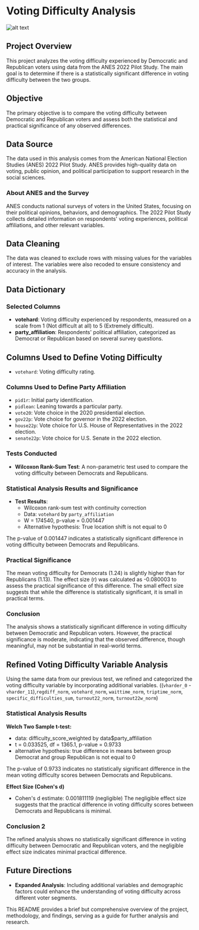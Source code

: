 # Voting Difficulty Analysis
![alt text](<Screenshot 2024-06-30 054156.png>)
## Project Overview
This project analyzes the voting difficulty experienced by Democratic and Republican voters using data from the ANES 2022 Pilot Study. The main goal is to determine if there is a statistically significant difference in voting difficulty between the two groups.

## Objective
The primary objective is to compare the voting difficulty between Democratic and Republican voters and assess both the statistical and practical significance of any observed differences.

## Data Source
The data used in this analysis comes from the American National Election Studies (ANES) 2022 Pilot Study. ANES provides high-quality data on voting, public opinion, and political participation to support research in the social sciences.

### About ANES and the Survey
ANES conducts national surveys of voters in the United States, focusing on their political opinions, behaviors, and demographics. The 2022 Pilot Study collects detailed information on respondents' voting experiences, political affiliations, and other relevant variables.

## Data Cleaning
The data was cleaned to exclude rows with missing values for the variables of interest. The variables were also recoded to ensure consistency and accuracy in the analysis.

## Data Dictionary
### Selected Columns
- **votehard**: Voting difficulty experienced by respondents, measured on a scale from 1 (Not difficult at all) to 5 (Extremely difficult).
- **party_affiliation**: Respondents' political affiliation, categorized as Democrat or Republican based on several survey questions.

## Columns Used to Define Voting Difficulty
- `votehard`: Voting difficulty rating.

### Columns Used to Define Party Affiliation
- `pid1r`: Initial party identification.
- `pidlean`: Leaning towards a particular party.
- `vote20`: Vote choice in the 2020 presidential election.
- `gov22p`: Vote choice for governor in the 2022 election.
- `house22p`: Vote choice for U.S. House of Representatives in the 2022 election.
- `senate22p`: Vote choice for U.S. Senate in the 2022 election.

### Tests Conducted
- **Wilcoxon Rank-Sum Test**: A non-parametric test used to compare the voting difficulty between Democrats and Republicans.

### Statistical Analysis Results and Significance
- **Test Results**:
  - Wilcoxon rank-sum test with continuity correction
  - Data: `votehard` by `party_affiliation`
  - W = 174540, p-value = 0.001447
  - Alternative hypothesis: True location shift is not equal to 0

The p-value of 0.001447 indicates a statistically significant difference in voting difficulty between Democrats and Republicans.

### Practical Significance
The mean voting difficulty for Democrats (1.24) is slightly higher than for Republicans (1.13). The effect size (r) was calculated as -0.080003 to assess the practical significance of this difference. The small effect size suggests that while the difference is statistically significant, it is small in practical terms.

### Conclusion
The analysis shows a statistically significant difference in voting difficulty between Democratic and Republican voters. However, the practical significance is moderate, indicating that the observed difference, though meaningful, may not be substantial in real-world terms.

## Refined Voting Difficulty Variable Analysis
Using the same data from our previous test, we refined and categorized the voting difficulty variable by incorporating additional variables.
 ((`vharder_0` - `vharder_11`),`regdiff_norm`, `votehard_norm`, `waittime_norm`, `triptime_norm`, `specific_difficulties_sum`, `turnout22_norm`, `turnout22w_norm`)

### Statistical Analysis Results
**Welch Two Sample t-test:**
- data:  difficulty_score_weighted by data$party_affiliation
- t = 0.033525, df = 1365.1, p-value = 0.9733
- alternative hypothesis: true difference in means between group Democrat and group Republican is not equal to 0

The p-value of 0.9733 indicates no statistically significant difference in the mean voting difficulty scores between Democrats and Republicans.

**Effect Size (Cohen's d)**
- Cohen's d estimate: 0.001811119 (negligible)
The negligible effect size suggests that the practical difference in voting difficulty scores between Democrats and Republicans is minimal.

### Conclusion 2
The refined analysis shows no statistically significant difference in voting difficulty between Democratic and Republican voters, and the negligible effect size indicates minimal practical difference.

## Future Directions
- **Expanded Analysis**: Including additional variables and demographic factors could enhance the understanding of voting difficulty across different voter segments.

This README provides a brief but comprehensive overview of the project, methodology, and findings, serving as a guide for further analysis and research.